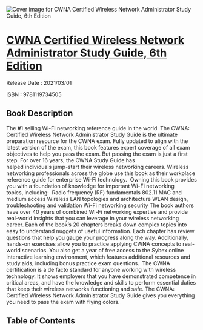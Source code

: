 ![Cover image for CWNA Certified Wireless Network Administrator Study Guide, 6th Edition](https://imgdetail.ebookreading.net/cover/cover/202109/EB9781119734505.jpg)

[CWNA Certified Wireless Network Administrator Study Guide, 6th Edition](https://ebookreading.net/view/book/CWNA+Certified+Wireless+Network+Administrator+Study+Guide%2C+6th+Edition-EB9781119734505_1.html "CWNA Certified Wireless Network Administrator Study Guide, 6th Edition")
====================================================================================================================

Release Date : 2021/03/01

ISBN : 9781119734505

Book Description
-----------------

The&nbsp;#1 selling Wi-Fi networking reference guide in the world&nbsp;
The&nbsp;CWNA: Certified Wireless Network Administrator Study Guide&nbsp;is the ultimate preparation resource for the CWNA exam. Fully updated to align with the latest version of the exam, this book features expert coverage of all exam objectives to help you&nbsp;pass the exam. But passing the exam is just a first step. For over&nbsp;16 years,&nbsp;the&nbsp;CWNA Study Guide&nbsp;has helped&nbsp;individuals&nbsp;jump-start their wireless networking careers.&nbsp;Wireless networking professionals across the globe use this book as their workplace reference guide for enterprise Wi-Fi technology.&nbsp;
Owning this book provides you with a foundation of knowledge for important Wi-Fi networking topics,&nbsp;including:&nbsp;
Radio frequency (RF) fundamentals&nbsp;802.11 MAC and medium access&nbsp;Wireless LAN topologies and architecture&nbsp;WLAN design, troubleshooting and validation&nbsp;Wi-Fi networking security&nbsp;The book authors have over 40 years of combined Wi-Fi networking expertise and provide real-world insights that you can leverage in your wireless networking career.&nbsp;Each of the book’s 20 chapters breaks&nbsp;down complex topics into easy to understand nuggets of useful information. Each chapter has review questions&nbsp;that&nbsp;help you gauge your progress along the way. Additionally, hands-on exercises allow you to practice applying CWNA concepts to real-world scenarios. You also get a year of free access to the&nbsp;Sybex&nbsp;online interactive learning environment, which features additional resources and study aids,&nbsp;including bonus practice exam questions.&nbsp;
The CWNA certification is a de facto standard for anyone working with wireless technology. It shows employers that you have demonstrated competence in critical areas, and have the knowledge and skills to perform essential duties that keep their wireless&nbsp;networks&nbsp;functioning and safe. The&nbsp;CWNA: Certified Wireless Network Administrator Study Guide&nbsp;gives you everything you need to pass the exam with flying colors.&nbsp;
&nbsp;


Table of Contents
-----------------

